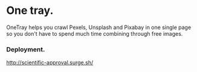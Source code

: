 # One tray.
OneTray helps you crawl Pexels, Unsplash and Pixabay in one single page so you don't have to spend much time combining through free images.

### Deployment.
http://scientific-approval.surge.sh/
